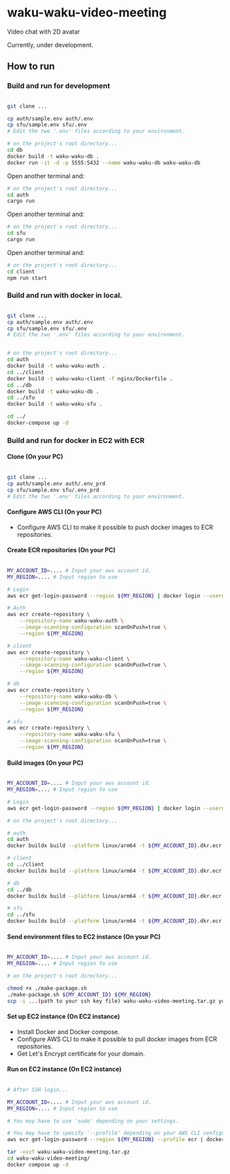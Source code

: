 # waku-waku-video-meeting
Video chat with 2D avatar

Currently, under development.

## How to run

### Build and run for development

``` bash

git clone ...

cp auth/sample.env auth/.env
cp sfu/sample.env sfu/.env
# Edit the two '.env' files according to your environment.

```

``` bash
# on the project's root directory...
cd db
docker build -t waku-waku-db .
docker run -it -d -p 5555:5432 --name waku-waku-db waku-waku-db
```

Open another terminal and:

``` bash
# on the project's root directory...
cd auth
cargo run
```

Open another terminal and:

``` bash
# on the project's root directory...
cd sfu
cargo run
```

Open another terminal and:
``` bash
# on the project's root directory...
cd client
npm run start


```

### Build and run with docker in local.

``` bash

git clone ...
cp auth/sample.env auth/.env
cp sfu/sample.env sfu/.env
# Edit the two '.env' files according to your environment.


# on the project's root directory...
cd auth
docker build -t waku-waku-auth .
cd ../client
docker build -t waku-waku-client -f nginx/Dockerfile .
cd ../db
docker build -t waku-waku-db .
cd ../sfu
docker build -t waku-waku-sfu .

cd ../
docker-compose up -d
```

### Build and run for docker in EC2 with ECR

#### Clone (On your PC)

``` bash

git clone ...
cp auth/sample.env auth/.env_prd
cp sfu/sample.env sfu/.env_prd
# Edit the two '.env' files according to your environment.

```

#### Configure AWS CLI (On your PC)

 - Configure AWS CLI to make it possible to push docker images to ECR repositories.

#### Create ECR repositories (On your PC)

``` bash

MY_ACCOUNT_ID=.... # Input your aws account id.
MY_REGION=.... # Input region to use

# Login
aws ecr get-login-password --region ${MY_REGION} | docker login --username AWS --password-stdin ${MY_ACCOUNT_ID}.dkr.ecr.${MY_REGION}.amazonaws.com

# Auth
aws ecr create-repository \
    --repository-name waku-waku-auth \
    --image-scanning-configuration scanOnPush=true \
    --region ${MY_REGION}

# client
aws ecr create-repository \
    --repository-name waku-waku-client \
    --image-scanning-configuration scanOnPush=true \
    --region ${MY_REGION}

# db
aws ecr create-repository \
    --repository-name waku-waku-db \
    --image-scanning-configuration scanOnPush=true \
    --region ${MY_REGION}

# sfu
aws ecr create-repository \
    --repository-name waku-waku-sfu \
    --image-scanning-configuration scanOnPush=true \
    --region ${MY_REGION}

```

#### Build images (On your PC)

``` bash

MY_ACCOUNT_ID=.... # Input your aws account id.
MY_REGION=.... # Input region to use

# Login
aws ecr get-login-password --region ${MY_REGION} | docker login --username AWS --password-stdin ${MY_ACCOUNT_ID}.dkr.ecr.${MY_REGION}.amazonaws.com

# on the project's root directory...

# auth
cd auth
docker buildx build --platform linux/arm64 -t ${MY_ACCOUNT_ID}.dkr.ecr.${MY_REGION}.amazonaws.com/waku-waku-auth:latest --push .

# client
cd ../client
docker buildx build --platform linux/arm64 -t ${MY_ACCOUNT_ID}.dkr.ecr.${MY_REGION}.amazonaws.com/waku-waku-client:latest -f nginx-aws/Dockerfile --push .

# db
cd ../db
docker buildx build --platform linux/arm64 -t ${MY_ACCOUNT_ID}.dkr.ecr.${MY_REGION}.amazonaws.com/waku-waku-db:latest --push .

# sfu
cd ../sfu
docker buildx build --platform linux/arm64 -t ${MY_ACCOUNT_ID}.dkr.ecr.${MY_REGION}.amazonaws.com/waku-waku-sfu:latest --push .

```


#### Send environment files to EC2 instance (On your PC)

``` bash

MY_ACCOUNT_ID=.... # Input your aws account id.
MY_REGION=.... # Input region to use

# on the project's root directory...

chmod +x ./make-package.sh
./make-package.sh ${MY_ACCOUNT_ID} ${MY_REGION}
scp -i ...(path to your ssh key file) waku-waku-video-meeting.tar.gz your_user_name@your.instance.example.com:~/

```

#### Set up EC2 instance (On EC2 instance)

 - Install Docker and Docker compose.
 - Configure AWS CLI to make it possible to pull docker images from ECR repositories.
 - Get Let's Encrypt certificate for your domain.


####  Run on EC2 instance (On EC2 instance)

``` bash

# After SSH login...

MY_ACCOUNT_ID=.... # Input your aws account id.
MY_REGION=.... # Input region to use

# You may have to use 'sudo' depending on your settings.

# You may have to specify '--profile' depending on your AWS CLI configuration.
aws ecr get-login-password --region ${MY_REGION} --profile ecr | docker login --username AWS --password-stdin ${MY_ACCOUNT_ID}.dkr.ecr.${MY_REGION}.amazonaws.com

tar -xvzf waku-waku-video-meeting.tar.gz 
cd waku-waku-video-meeting/
docker compose up -d

```